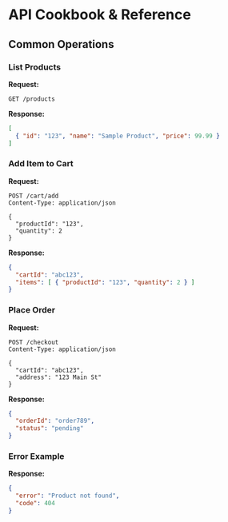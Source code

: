 # API Cookbook & Reference

## Common Operations

### List Products
**Request:**
```http
GET /products
```
**Response:**
```json
[
  { "id": "123", "name": "Sample Product", "price": 99.99 }
]
```

### Add Item to Cart
**Request:**
```http
POST /cart/add
Content-Type: application/json

{
  "productId": "123",
  "quantity": 2
}
```
**Response:**
```json
{
  "cartId": "abc123",
  "items": [ { "productId": "123", "quantity": 2 } ]
}
```

### Place Order
**Request:**
```http
POST /checkout
Content-Type: application/json

{
  "cartId": "abc123",
  "address": "123 Main St"
}
```
**Response:**
```json
{
  "orderId": "order789",
  "status": "pending"
}
```

### Error Example
**Response:**
```json
{
  "error": "Product not found",
  "code": 404
}
```